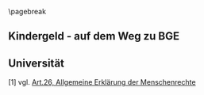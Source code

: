 \pagebreak


## Kindergeld - auf dem Weg zu BGE



## Universität



[1] vgl. [Art.26, Allgemeine Erklärung der
Menschenrechte](http://www.ohchr.org/EN/UDHR/Documents/UDHR_Translations/ger.pdf)


